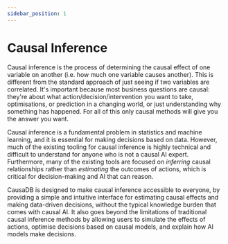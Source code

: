 ```yaml
---
sidebar_position: 1
---
```


# Causal Inference

Causal inference is the process of determining the causal effect of one variable on another (i.e. how much one variable causes another). This is different from the standard approach of just seeing if two variables are correlated. It's important because most business questions are causal: they're about what action/decision/intervention you want to take, optimisations, or prediction in a changing world, or just understanding why something has happened. For all of this only causal methods will give you the answer you want.

Causal inference is a fundamental problem in statistics and machine learning, and it is essential for making decisions based on data. However, much of the existing tooling for causal inference is highly technical and difficult to understand for anyone who is not a causal AI expert. Furthermore, many of the existing tools are focused on *inferring* causal relationships rather than *estimating* the outcomes of actions, which is critical for decision-making and AI that can reason.

CausaDB is designed to make causal inference accessible to everyone, by providing a simple and intuitive interface for estimating causal effects and making data-driven decisions, without the typical knowledge burden that comes with causal AI. It also goes beyond the limitations of traditional causal inference methods by allowing users to simulate the effects of actions, optimise decisions based on causal models, and explain how AI models make decisions.
